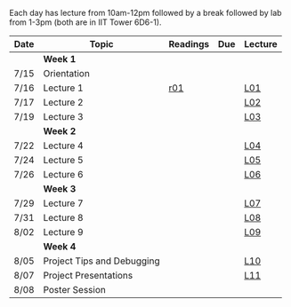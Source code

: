 Each day has lecture from 10am-12pm followed by a break followed by lab from 1-3pm (both are in IIT Tower 6D6-1).

| Date  | Topic                       | Readings                      | Due           | Lecture      |
| ----- |-----------------------------|-------------------------------|---------------|--------------|
|       | **Week 1**
| 7/15  | Orientation                 |                               |               |              |
| 7/16  | Lecture 1                   |  [r01](read/r-01.pdf)         |               |[L01](lec/l01)|
| 7/17  | Lecture 2                   |                               |               |[L02](lec/l02)|
| 7/19  | Lecture 3                   |                               |               |[L03](lec/l03)|
|       | **Week 2**
| 7/22  | Lecture 4                   |                               |               |[L04](lec/l04)|
| 7/24  | Lecture 5                   |                               |               |[L05](lec/l05)|
| 7/26  | Lecture 6                   |                               |               |[L06](lec/l06)|
|       | **Week 3**
| 7/29  | Lecture 7                   |                               |               |[L07](lec/l07)|
| 7/31  | Lecture 8                   |                               |               |[L08](lec/l08)|
| 8/02  | Lecture 9                   |                               |               |[L09](lec/l09)|
|       | **Week 4**
| 8/05  | Project Tips and Debugging  |                               |               |[L10](lec/l10)|
| 8/07  | Project Presentations       |                               |               |[L11](lec/l11)|
| 8/08  | Poster Session              |
